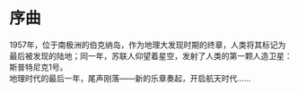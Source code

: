 # 序曲
1957年，位于南极洲的伯克纳岛，作为地理大发现时期的终章，人类将其标记为最后被发现的陆地；同一年，苏联人仰望着星空，发射了人类的第一颗人造卫星：斯普特尼克1号。  
地理时代的最后一年，尾声刚落——新的乐章奏起，开启航天时代……
